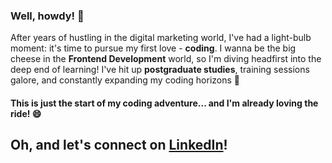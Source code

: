 ### Well, howdy! 👋

After years of hustling in the digital marketing world, I've had a light-bulb moment: it's time to pursue my first love - **coding**. I wanna be the big cheese in the **Frontend Development** world, so I'm diving headfirst into the deep end of learning! I've hit up **postgraduate studies**, training sessions galore, and constantly expanding my coding horizons 🔭

#### This is just the start of my coding adventure... and I'm already loving the ride! 😄

## Oh, and let's connect on [LinkedIn](https://www.linkedin.com/in/agni-kozlowska/)!

